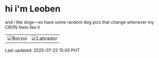 # hi i'm Leoben

and i like dogs—so have some random dog pics that change whenever my CRON feels like it

|  |  |
|--------|----------|
| ![Borzoi](https://random-dog-vercel.vercel.app/api/random-borzoi?v=1753167633) | ![Labrador](https://random-dog-vercel.vercel.app/api/random-labrador?v=1753167633) |

Last updated: 2025-07-22 15:00 PHT
